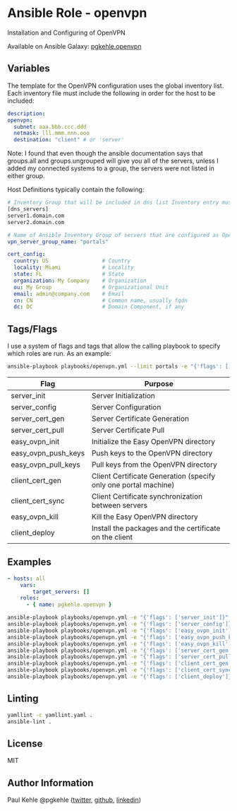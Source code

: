 # Ansible Role - openvpn

Installation and Configuring of OpenVPN

Available on Ansible Galaxy: [pgkehle.openvpn](https://galaxy.ansible.com/pgkehle/openvpn)

## Variables

The template for the OpenVPN configuration uses the global inventory list. Each inventory file must include the following in order for the host to be included:

```yaml
description:
openvpn:
  subnet: aaa.bbb.ccc.ddd
  netmask: lll.mmm.nnn.ooo
  destination: "client" # or 'server'
```

Note: I found that even though the ansible documentation says that groups.all and groups.ungrouped will give you all of the servers, unless I added my connected systems to a group, the servers were not listed in either group.

Host Definitions typically contain the following:

```bash
# Inventory Group that will be included in dns list Inventory entry must also have an ip_address variable
[dns_servers]
server1.domain.com
server2.domain.com
```

```yaml
# Name of Ansible Inventory Group of servers that are configured as OpenVPN portals (default = 'portals')
vpn_server_group_name: "portals"

cert_config:
  country: US                 # Country
  locality: Miami             # Locality
  state: FL                   # State
  organization: My Company    # Organization
  ou: My Group                # Organizational Unit
  email: admin@company.com    # Email
  cn: CN                      # Common name, usually fqdn
  dc: DC                      # Domain Component, if any
```

## Tags/Flags

I use a system of flags and tags that allow the calling playbook to specify which roles are run.
As an example:

```bash
ansible-playbook playbooks/openvpn.yml --limit portals -e "{'flags': ['server_config']}" -t server_config
```

| Flag | Purpose |
| -- | -- |
| server_init | Server Initialization |
| server_config | Server Configuration |
| server_cert_gen | Server Certificate Generation |
| server_cert_pull | Server Certificate Pull |
| easy_ovpn_init | Initialize the Easy OpenVPN directory |
| easy_ovpn_push_keys | Push keys to the OpenVPN directory |
| easy_ovpn_pull_keys | Pull keys from the OpenVPN directory |
| client_cert_gen | Client Certificate Generation (specify only one portal machine) |
| client_cert_sync | Client Certificate synchronization between servers |
| easy_ovpn_kill | Kill the Easy OpenVPN directory |
| client_deploy | Install the packages and the certificate on the client |

## Examples

```yaml
- hosts: all
    vars:
        target_servers: []
    roles:
      - { name: pgkehle.openvpn }
```

```bash
ansible-playbook playbooks/openvpn.yml -e "{'flags': ['server_init']}" -t server_init
ansible-playbook playbooks/openvpn.yml -e "{'flags': ['server_config']}" -t server_config
ansible-playbook playbooks/openvpn.yml -e "{'flags': ['easy_ovpn_init']}" -t easy_ovpn_init
ansible-playbook playbooks/openvpn.yml -e "{'flags': ['easy_ovpn_push_keys']}" -t easy_ovpn_push_keys
ansible-playbook playbooks/openvpn.yml -e "{'flags': ['easy_ovpn_kill']}" -t easy_ovpn_kill
ansible-playbook playbooks/openvpn.yml -e "{'flags': ['server_cert_gen']}" -t server_cert_gen
ansible-playbook playbooks/openvpn.yml -e "{'flags': ['server_cert_pull']}" -t server_cert_pull
ansible-playbook playbooks/openvpn.yml -e "{'flags': ['client_cert_gen'], 'target_host': 'localhost', 'local_hostname': 'myhost.local' }" -t client_cert_gen
ansible-playbook playbooks/openvpn.yml -e "{'flags': ['client_cert_sync']}" -t client_cert_sync
ansible-playbook playbooks/openvpn.yml -e "{'flags': ['client_deploy']}" -t client_deploy
```

## Linting

```bash
yamllint -c yamllint.yaml .
ansible-lint .
```

## License

MIT

## Author Information

Paul Kehle
@pgkehle ([twitter](https://twitter.com/pgkehle), [github](https://github.com/pgkehle), [linkedin](https://www.linkedin.com/in/pgkehle))
